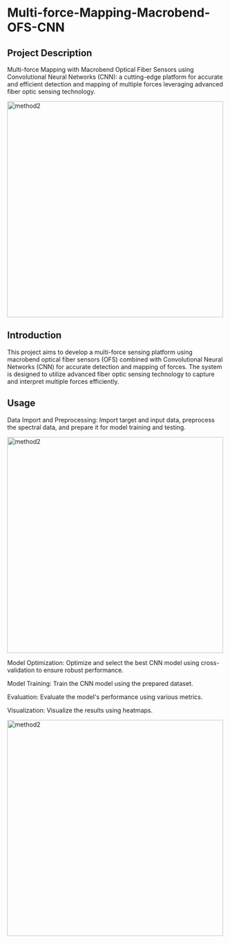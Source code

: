 # Multi-force-Mapping-Macrobend-OFS-CNN

## Project Description
Multi-force Mapping with Macrobend Optical Fiber Sensors using Convolutional Neural Networks (CNN): a cutting-edge platform for accurate and efficient detection and mapping of multiple forces leveraging advanced fiber optic sensing technology.

<img src="https://github.com/crvlh/Multi-force-Mapping-Macrobend-OFS-CNN/assets/120674953/dfa4c2ff-6ca4-418a-a662-1563ff46a0d7" alt="method2" width="500"/>

## Introduction
This project aims to develop a multi-force sensing platform using macrobend optical fiber sensors (OFS) combined with Convolutional Neural Networks (CNN) for accurate detection and mapping of forces. The system is designed to utilize advanced fiber optic sensing technology to capture and interpret multiple forces efficiently.

## Usage
Data Import and Preprocessing: Import target and input data, preprocess the spectral data, and prepare it for model training and testing.

<img src="https://github.com/crvlh/Multi-force-Mapping-Macrobend-OFS-CNN/assets/120674953/749b827c-65ce-4584-89c8-8d92f4aeb44d" alt="method2" width="500"/>

Model Optimization: Optimize and select the best CNN model using cross-validation to ensure robust performance.

Model Training: Train the CNN model using the prepared dataset.

Evaluation: Evaluate the model's performance using various metrics.

Visualization: Visualize the results using heatmaps.

<img src="https://github.com/crvlh/Multi-force-Mapping-Macrobend-OFS-CNN/assets/120674953/44cee780-35f9-4edd-b363-1507709b515e" alt="method2" width="500"/>

